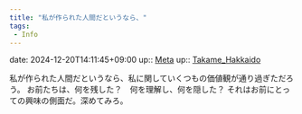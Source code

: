```yaml
---
title: "私が作られた人間だというなら、"
tags:
 - Info
---
```


date: 2024-12-20T14:11:45+09:00
up:: [Meta](../Bar/Novel/Topics/Meta.md)
up:: [Takame_Hakkaido](../Bar/Novel/Nacaria/Takame_Hakkaido.md)

私が作られた人間だというなら、私に関していくつもの価値観が通り過ぎただろう。
お前たちは、何を残した？　何を理解し、何を隠した？
それはお前にとっての興味の側面だ。深めてみろ。